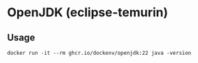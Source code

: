 # OpenJDK (eclipse-temurin)

## Usage

`docker run -it --rm ghcr.io/dockenv/openjdk:22 java -version`